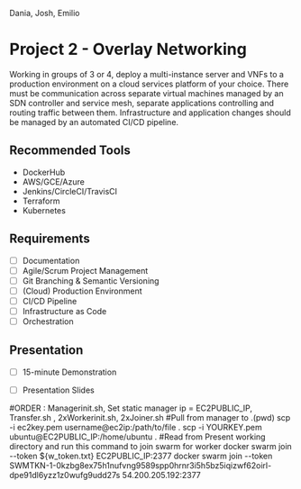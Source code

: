 Dania, Josh, Emilio

# Project 2 - Overlay Networking
Working in groups of 3 or 4, deploy a multi-instance server and VNFs to a production environment on a cloud services platform of your choice. There must be communication across separate virtual machines managed by an SDN controller and service mesh, separate applications controlling and routing traffic between them. Infrastructure and application changes should be managed by an automated CI/CD pipeline.

## Recommended Tools
- DockerHub 
- AWS/GCE/Azure 
- Jenkins/CircleCI/TravisCI
- Terraform
- Kubernetes

## Requirements
- [ ] Documentation
- [ ] Agile/Scrum Project Management
- [ ] Git Branching & Semantic Versioning
- [ ] (Cloud) Production Environment
- [ ] CI/CD Pipeline
- [ ] Infrastructure as Code
- [ ] Orchestration

## Presentation
- [ ] 15-minute Demonstration
- [ ] Presentation Slides


#ORDER : Managerinit.sh, Set static manager ip = EC2PUBLIC_IP, Transfer.sh , 2xWorkerinit.sh, 2xJoiner.sh
#Pull from manager to .(pwd)
scp -i ec2key.pem username@ec2ip:/path/to/file . 
scp -i YOURKEY.pem ubuntu@EC2PUBLIC_IP:/home/ubuntu .
#Read from Present working directory and run this command to join swarm for worker
docker swarm join --token ${w_token.txt} EC2PUBLIC_IP:2377
docker swarm join --token SWMTKN-1-0kzbg8ex75h1nufvng9589spp0hrnr3i5h5bz5iqizwf62oirl-dpe91dl6yzz1z0wufg9udd27s 54.200.205.192:2377